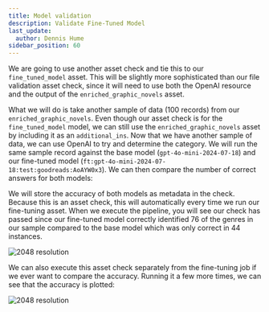 ```yaml
---
title: Model validation
description: Validate Fine-Tuned Model
last_update:
  author: Dennis Hume
sidebar_position: 60
---
```


We are going to use another asset check and tie this to our `fine_tuned_model` asset. This will be slightly more sophisticated than our file validation asset check, since it will need to use both the OpenAI resource and the output of the `enriched_graphic_novels` asset.

What we will do is take another sample of data (100 records) from our `enriched_graphic_novels`. Even though our asset check is for the `fine_tuned_model` model, we can still use the `enriched_graphic_novels` asset by including it as an `additional_ins`. Now that we have another sample of data, we can use OpenAI to try and determine the category. We will run the same sample record against the base model (`gpt-4o-mini-2024-07-18`) and our fine-tuned model (`ft:gpt-4o-mini-2024-07-18:test:goodreads:AoAYW0x3`). We can then compare the number of correct answers for both models:

<CodeExample path="examples_section/project_llm_fine_tune/project_llm_fine_tune/assets.py" language="python" lineStart="382" lineEnd="425"/>

We will store the accuracy of both models as metadata in the check. Because this is an asset check, this will automatically every time we run our fine-tuning asset. When we execute the pipeline, you will see our check has passed since our fine-tuned model correctly identified 76 of the genres in our sample compared to the base model which was only correct in 44 instances.

![2048 resolution](/images/examples/llm-fine-tuning/model_accuracy_1.png)

We can also execute this asset check separately from the fine-tuning job if we ever want to compare the accuracy. Running it a few more times, we can see that the accuracy is plotted:

![2048 resolution](/images/examples/llm-fine-tuning/model_accuracy_2.png)
